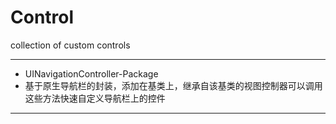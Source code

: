 # Control
collection of  custom controls


****
 * UINavigationController-Package
 * 基于原生导航栏的封装，添加在基类上，继承自该基类的视图控制器可以调用这些方法快速自定义导航栏上的控件
****
